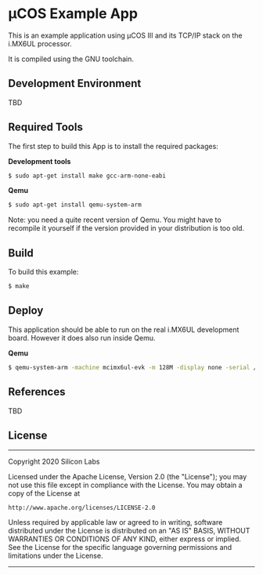 µCOS Example App
================

This is an example application using µCOS III and its TCP/IP stack
on the i.MX6UL processor.

It is compiled using the GNU toolchain.

Development Environment
-----------------------
TBD

Required Tools
--------------
The first step to build this App is to install the required packages:

**Development tools**
```bash
$ sudo apt-get install make gcc-arm-none-eabi
```
**Qemu**
```bash
$ sudo apt-get install qemu-system-arm
```
Note: you need a quite recent version of Qemu.
You might have to recompile it yourself if the version provided in your distribution is too old.

Build
-----

To build this example:

```bash
$ make
```

Deploy
------

This application should be able to run on the real i.MX6UL development
board. However it does also run inside Qemu.

**Qemu**
```bash
$ qemu-system-arm -machine mcimx6ul-evk -m 128M -display none -serial /dev/null -serial -dev/null -serial mon:stdio -kernel ./OS.elf
```

References
----------
TBD

License
-------
***
Copyright 2020 Silicon Labs

Licensed under the Apache License, Version 2.0 (the "License");
you may not use this file except in compliance with the License.
You may obtain a copy of the License at

    http://www.apache.org/licenses/LICENSE-2.0

Unless required by applicable law or agreed to in writing, software
distributed under the License is distributed on an "AS IS" BASIS,
WITHOUT WARRANTIES OR CONDITIONS OF ANY KIND, either express or implied.
See the License for the specific language governing permissions and
limitations under the License.
***
